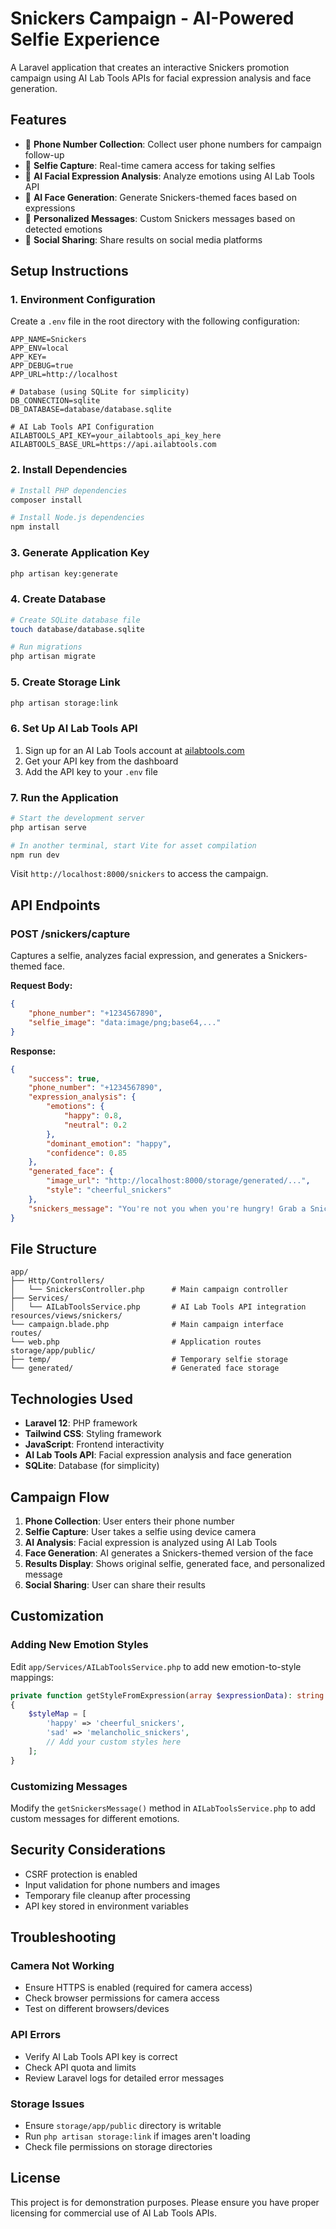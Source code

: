 # Snickers Campaign - AI-Powered Selfie Experience

A Laravel application that creates an interactive Snickers promotion campaign using AI Lab Tools APIs for facial expression analysis and face generation.

## Features

- 📱 **Phone Number Collection**: Collect user phone numbers for campaign follow-up
- 📸 **Selfie Capture**: Real-time camera access for taking selfies
- 🤖 **AI Facial Expression Analysis**: Analyze emotions using AI Lab Tools API
- 🎨 **AI Face Generation**: Generate Snickers-themed faces based on expressions
- 🍫 **Personalized Messages**: Custom Snickers messages based on detected emotions
- 📱 **Social Sharing**: Share results on social media platforms

## Setup Instructions

### 1. Environment Configuration

Create a `.env` file in the root directory with the following configuration:

```env
APP_NAME=Snickers
APP_ENV=local
APP_KEY=
APP_DEBUG=true
APP_URL=http://localhost

# Database (using SQLite for simplicity)
DB_CONNECTION=sqlite
DB_DATABASE=database/database.sqlite

# AI Lab Tools API Configuration
AILABTOOLS_API_KEY=your_ailabtools_api_key_here
AILABTOOLS_BASE_URL=https://api.ailabtools.com
```

### 2. Install Dependencies

```bash
# Install PHP dependencies
composer install

# Install Node.js dependencies
npm install
```

### 3. Generate Application Key

```bash
php artisan key:generate
```

### 4. Create Database

```bash
# Create SQLite database file
touch database/database.sqlite

# Run migrations
php artisan migrate
```

### 5. Create Storage Link

```bash
php artisan storage:link
```

### 6. Set Up AI Lab Tools API

1. Sign up for an AI Lab Tools account at [ailabtools.com](https://ailabtools.com)
2. Get your API key from the dashboard
3. Add the API key to your `.env` file

### 7. Run the Application

```bash
# Start the development server
php artisan serve

# In another terminal, start Vite for asset compilation
npm run dev
```

Visit `http://localhost:8000/snickers` to access the campaign.

## API Endpoints

### POST /snickers/capture

Captures a selfie, analyzes facial expression, and generates a Snickers-themed face.

**Request Body:**
```json
{
    "phone_number": "+1234567890",
    "selfie_image": "data:image/png;base64,..."
}
```

**Response:**
```json
{
    "success": true,
    "phone_number": "+1234567890",
    "expression_analysis": {
        "emotions": {
            "happy": 0.8,
            "neutral": 0.2
        },
        "dominant_emotion": "happy",
        "confidence": 0.85
    },
    "generated_face": {
        "image_url": "http://localhost:8000/storage/generated/...",
        "style": "cheerful_snickers"
    },
    "snickers_message": "You're not you when you're hungry! Grab a Snickers and keep that smile! 😊"
}
```

## File Structure

```
app/
├── Http/Controllers/
│   └── SnickersController.php      # Main campaign controller
├── Services/
│   └── AILabToolsService.php       # AI Lab Tools API integration
resources/views/snickers/
└── campaign.blade.php              # Main campaign interface
routes/
└── web.php                         # Application routes
storage/app/public/
├── temp/                           # Temporary selfie storage
└── generated/                      # Generated face storage
```

## Technologies Used

- **Laravel 12**: PHP framework
- **Tailwind CSS**: Styling framework
- **JavaScript**: Frontend interactivity
- **AI Lab Tools API**: Facial expression analysis and face generation
- **SQLite**: Database (for simplicity)

## Campaign Flow

1. **Phone Collection**: User enters their phone number
2. **Selfie Capture**: User takes a selfie using device camera
3. **AI Analysis**: Facial expression is analyzed using AI Lab Tools
4. **Face Generation**: AI generates a Snickers-themed version of the face
5. **Results Display**: Shows original selfie, generated face, and personalized message
6. **Social Sharing**: User can share their results

## Customization

### Adding New Emotion Styles

Edit `app/Services/AILabToolsService.php` to add new emotion-to-style mappings:

```php
private function getStyleFromExpression(array $expressionData): string
{
    $styleMap = [
        'happy' => 'cheerful_snickers',
        'sad' => 'melancholic_snickers',
        // Add your custom styles here
    ];
}
```

### Customizing Messages

Modify the `getSnickersMessage()` method in `AILabToolsService.php` to add custom messages for different emotions.

## Security Considerations

- CSRF protection is enabled
- Input validation for phone numbers and images
- Temporary file cleanup after processing
- API key stored in environment variables

## Troubleshooting

### Camera Not Working
- Ensure HTTPS is enabled (required for camera access)
- Check browser permissions for camera access
- Test on different browsers/devices

### API Errors
- Verify AI Lab Tools API key is correct
- Check API quota and limits
- Review Laravel logs for detailed error messages

### Storage Issues
- Ensure `storage/app/public` directory is writable
- Run `php artisan storage:link` if images aren't loading
- Check file permissions on storage directories

## License

This project is for demonstration purposes. Please ensure you have proper licensing for commercial use of AI Lab Tools APIs.


